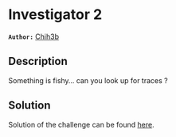 # Investigator 2

**`Author:`** [Chih3b](https://github.com/Ch1h3b)

## Description

Something is fishy… can you look up for traces ?

## Solution

Solution of the challenge can be found [here](solution/).
